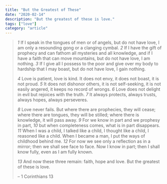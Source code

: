```yaml
---
title: "But the Greatest of These"
date: "2020-02-14"
description: "But the greatest of these is love."
tags: ["love"]
category: "article"
---
```


> _1_ If I speak in the tongues of men or of angels, but do not have love, I am only a resounding gong or a clanging cymbal. _2_ If I have the gift of prophecy and can fathom all mysteries and all knowledge, and if I have a faith that can move mountains, but do not have love, I am nothing. _3_ If I give all I possess to the poor and give over my body to hardship that I may boast, but do not have love, I gain nothing.
>
> _4_ Love is patient, love is kind. It does not envy, it does not boast, it is not proud. _5_ It does not dishonor others, it is not self-seeking, it is not easily angered, it keeps no record of wrongs. _6_ Love does not delight in evil but rejoices with the truth. _7_ It always protects, always trusts, always hopes, always perseveres.
>
> _8_ Love never fails. But where there are prophecies, they will cease; where there are tongues, they will be stilled; where there is knowledge, it will pass away. _9_ For we know in part and we prophesy in part, _10_ but when completeness comes, what is in part disappears. _11_ When I was a child, I talked like a child, I thought like a child, I reasoned like a child. When I became a man, I put the ways of childhood behind me. _12_ For now we see only a reflection as in a mirror; then we shall see face to face. Now I know in part; then I shall know fully, even as I am fully known.
>
> _13_ And now these three remain: faith, hope and love. But the greatest of these is love.
>
> – 1 Corinthians 13
